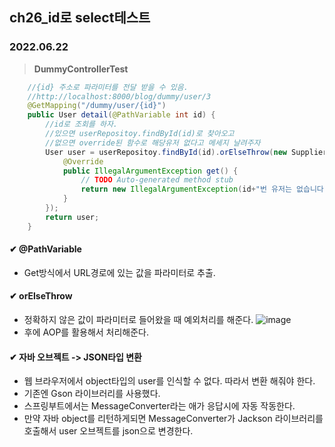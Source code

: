 ## ch26_id로 select테스트
### 2022.06.22

> **DummyControllerTest**
```java
	//{id} 주소로 파라미터를 전달 받을 수 있음.
	//http://localhost:8000/blog/dummy/user/3
	@GetMapping("/dummy/user/{id}")
	public User detail(@PathVariable int id) {
		//id로 조회를 하자.
		//있으면 userRepositoy.findById(id)로 찾아오고
		//없으면 override된 함수로 해당유저 없다고 메세지 날려주자
		User user = userRepositoy.findById(id).orElseThrow(new Supplier<IllegalArgumentException>() {
			@Override
			public IllegalArgumentException get() {
				// TODO Auto-generated method stub
				return new IllegalArgumentException(id+"번 유저는 없습니다.");
			}
		});
		return user;
	}
```
#### ✔ @PathVariable
 - Get방식에서 URL경로에 있는 값을 파라미터로 추출.

#### ✔ orElseThrow
 - 정확하지 않은 값이 파라미터로 들어왔을 때 예외처리를 해준다.
 ![image](https://user-images.githubusercontent.com/97611103/174955441-ab92c830-e4d3-43c4-9ca5-735f99b4689f.png)
 - 후에 AOP를 활용해서 처리해준다.
 
#### ✔ 자바 오브젝트 -> JSON타입 변환
 - 웹 브라우저에서 object타입의 user를 인식할 수 없다. 따라서 변환 해줘야 한다.
 - 기존엔 Gson 라이브러리를 사용했다.
 - 스프링부트에서는 MessageConverter라는 애가 응답시에 자동 작동한다.
 - 만약 자바 object를 리턴하게되면 MessageConverter가 Jackson 라이브러리를 호출해서 user 오브젝트를 json으로 변경한다.